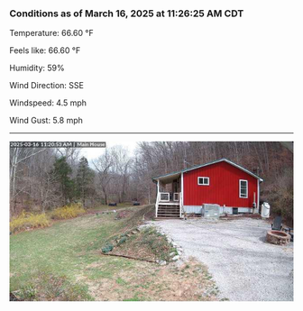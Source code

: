 ### Conditions as of March 16, 2025 at 11:26:25 AM CDT 

Temperature: 66.60 &deg;F

Feels like: 66.60 &deg;F

Humidity: 59%

Wind Direction: SSE

Windspeed: 4.5 mph

Wind Gust: 5.8 mph

---

<img src="./images/latest.jpeg"/>

